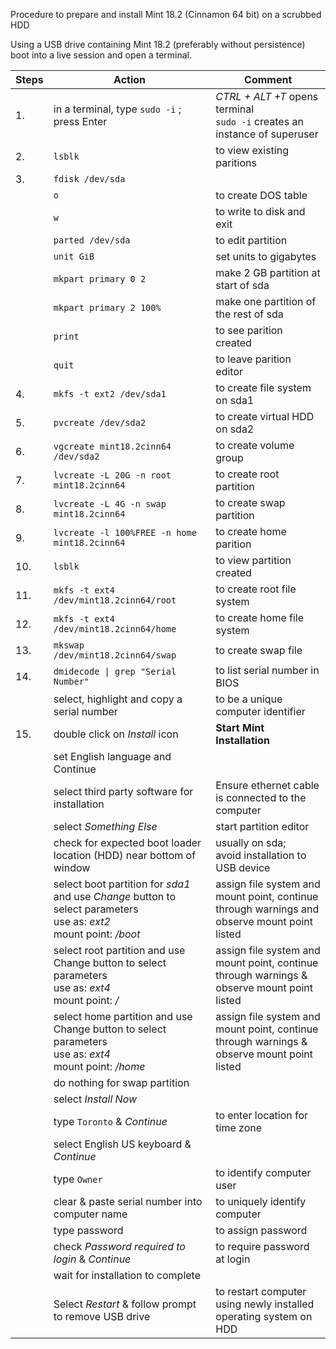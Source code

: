 Procedure to prepare and install Mint 18.2 (Cinnamon 64 bit) on a scrubbed HDD

Using a USB drive containing Mint 18.2 (preferably without persistence) boot into a live session and open a terminal.

|Steps|Action|Comment|
|--------|--------|--------|
|1.|in a terminal, type `sudo -i` ;<br> press Enter|*CTRL + ALT +T* opens terminal <br>`sudo -i` creates an instance of superuser|
|2.|`lsblk`|to view existing paritions|
|3.|`fdisk /dev/sda`| |
| |`o`|to create DOS table|
| |`w`|to write to disk and exit|
| |`parted /dev/sda`|to edit partition|
| |`unit GiB`|set units to gigabytes|
| |`mkpart primary 0 2`|make 2 GB partition at start of sda|
| |`mkpart primary 2 100%`|make one partition of the rest of sda|
| |`print`|to see parition created|
| |`quit`|to leave parition editor|
|4.|`mkfs -t ext2 /dev/sda1`|to create file system on sda1|
|5.|`pvcreate /dev/sda2`|to create virtual HDD on sda2|
|6.|`vgcreate mint18.2cinn64 /dev/sda2`|to create volume group|
|7.|`lvcreate -L 20G -n root mint18.2cinn64`|to create root partition|
|8.|`lvcreate -L 4G -n swap mint18.2cinn64`|to create swap partition|
|9.|`lvcreate -l 100%FREE -n home mint18.2cinn64`|to create home parition|
|10.|`lsblk`|to view partition created|
|11.|`mkfs -t ext4 /dev/mint18.2cinn64/root`|to create root file system|
|12.|`mkfs -t ext4 /dev/mint18.2cinn64/home`|to create home file system|
|13.|`mkswap /dev/mint18.2cinn64/swap`|to create swap file|
|14.|`dmidecode \| grep "Serial Number"`|to list serial number in BIOS|
| |select, highlight and copy a serial number|to be a unique computer identifier|
|15.|double click on *Install* icon|**Start Mint Installation**|
| |set English language and Continue| |
| |select third party software for installation|Ensure ethernet cable is connected to the computer|
| |select *Something Else*|start partition editor|
| |check for expected boot loader location (HDD) near bottom of window|usually on sda; <br>avoid installation to USB device|
| |select boot partition for *sda1* and use *Change* button to select parameters<br>use as: *ext2*<br>mount point: */boot*|assign file system and mount point, continue through warnings and observe mount point listed|
| |select root partition and use Change button to select parameters<br>use as: *ext4*<br>mount point: */*|assign file system and mount point, continue through warnings & observe mount point listed|
| |select home partition and use Change button to select parameters<br>use as: *ext4*<br>mount point: */home*|assign file system and mount point, continue through warnings & observe mount point listed|
| |do nothing for swap partition| |
| |select *Install Now*| |
| |type `Toronto` & *Continue*|to enter location for time zone|
| |select English US keyboard & *Continue*| |
| |type `Owner`|to identify computer user|
| |clear & paste serial number into computer name|to uniquely identify computer|
| |type password|to assign password|
| |check *Password required to login* & *Continue*|to require password at login|
| |wait for installation to complete| |
| |Select *Restart* & follow prompt to remove USB drive|to restart computer using newly installed operating system on HDD|
